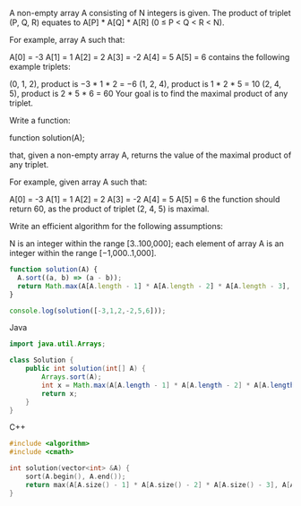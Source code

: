 A non-empty array A consisting of N integers is given. The product of triplet (P, Q, R) equates to A[P] * A[Q] * A[R] (0 ≤ P < Q < R < N).

For example, array A such that:

  A[0] = -3
  A[1] = 1
  A[2] = 2
  A[3] = -2
  A[4] = 5
  A[5] = 6
contains the following example triplets:

(0, 1, 2), product is −3 * 1 * 2 = −6
(1, 2, 4), product is 1 * 2 * 5 = 10
(2, 4, 5), product is 2 * 5 * 6 = 60
Your goal is to find the maximal product of any triplet.

Write a function:

function solution(A);

that, given a non-empty array A, returns the value of the maximal product of any triplet.

For example, given array A such that:

  A[0] = -3
  A[1] = 1
  A[2] = 2
  A[3] = -2
  A[4] = 5
  A[5] = 6
the function should return 60, as the product of triplet (2, 4, 5) is maximal.

Write an efficient algorithm for the following assumptions:

N is an integer within the range [3..100,000];
each element of array A is an integer within the range [−1,000..1,000].


```javascript
function solution(A) {
  A.sort((a, b) => (a - b));
  return Math.max(A[A.length - 1] * A[A.length - 2] * A[A.length - 3], A[A.length - 1] * A[0] * A[1]) ;
}

console.log(solution([-3,1,2,-2,5,6]));


```

Java
```java
import java.util.Arrays;

class Solution {
    public int solution(int[] A) {
        Arrays.sort(A);
        int x = Math.max(A[A.length - 1] * A[A.length - 2] * A[A.length - 3], A[A.length - 1] * A[0] * A[1]) ;
        return x;
    }
}
```


C++
```C++
#include <algorithm>
#include <cmath>

int solution(vector<int> &A) {
    sort(A.begin(), A.end());
    return max(A[A.size() - 1] * A[A.size() - 2] * A[A.size() - 3], A[A.size() - 1] * A[0] * A[1]);
}
```